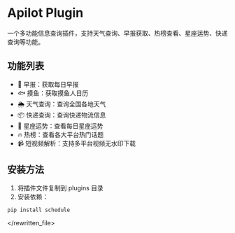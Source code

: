 # Apilot Plugin

一个多功能信息查询插件，支持天气查询、早报获取、热榜查看、星座运势、快递查询等功能。

## 功能列表

- 🌅 早报：获取每日早报
- 🐟 摸鱼：获取摸鱼人日历
- 🌦️ 天气查询：查询全国各地天气
- 📦 快递查询：查询快递物流信息
- 🌟 星座运势：查看每日星座运势
- 🔥 热榜：查看各大平台热门话题
- 📹 短视频解析：支持多平台视频无水印下载

## 安装方法

1. 将插件文件复制到 plugins 目录
2. 安装依赖：

```bash
pip install schedule
```

</rewritten_file>
